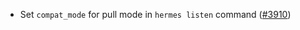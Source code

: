 - Set `compat_mode` for pull mode in `hermes listen` command
  ([\#3910](https://github.com/informalsystems/hermes/issues/3910))